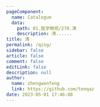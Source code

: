 ```yaml
---
pageComponent: 
  name: Catalogue
  data: 
    path: 01.医学微视/270.清
    description: 清......
title: 清
permalink: /qing/
sidebar: false
article: false
comment: false
editLink: false
description: null
author: 
  name: zhengwenfeng
  link: https://github.com/tenqaz
date: 2023-05-01 17:46:08
---
```

